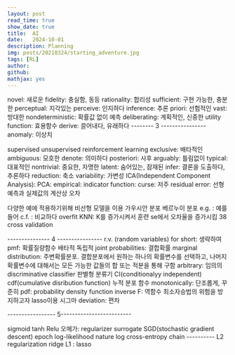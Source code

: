 ```yaml
---
layout: post
read_time: true
show_date: true
title:  AI
date:   2024-10-01
description: Planning
img: posts/20210324/starting_adventure.jpg
tags: [RL]
author: 
github:  
mathjax: yes
---
```


novel: 새로운
fidelity: 충실함, 동등
rationality: 합리성
sufficient: 구현 가능한, 충분한
perceptual: 지각있는
perceive: 인지하다
inference: 추론
priori: 선험적인
vast: 방대한
nondeterministic: 확률값 없이 예측
deliberating: 계획적인, 신중한
utility function: 효용함수
derive: 끌어내다, 유래하다
-------- 3 ----------------
anomaly: 이상치

supervised
unsupervised
reinforcement learning
exclusive: 배타적인
ambiguous: 모호한
denote: 의미하다
posteriori: 사후
 arguably: 틀림없이
 typical: 대표적인
 nontrivial: 중요한, 자명한
 latent: 숨어있는, 잠재된
 infer: 결론을 도출하다, 추론하다
 reduction: 축소
 variability: 가변성
 ICA(Independent Component Analysis):
 PCA:
 empirical: 
 indicator function:
 curse: 저주
 residual error: 선형예측과 실제값의 계산상 오차
 
 다양한 예에 적용하기위해 비선형 모델을 이용
가우시안 분포
베르누이 분포
e.g. : 예를 들어
c.f. : 비교하다
overfit
KNN: K를 증가시켜서 훈련 se에서 오차율을 증가시킴 38
cross validation

--------------- 4 ----------------
r.v. (random variables)
for short: 생략하여
pmf: 확률질량함수
배타적
독립적
joint probabilities: 결합확률
marginal distribution: 주변확률분포. 결합분포에서 원하는 하나의 확률변수를 선택하고, 나머지 확률변수에 대해서는 모든 가능한 값들의 합 또는 적분을 통해 구함
arbitrary: 임의의
discriminative classifier 판별형 분류기
CI(conditionalyy independent)
cdf(cumulative disribution function) 누적 분포 함수
monotonically: 단조롭게, 꾸준히
pdf: probability density function
inverse F: 역함수
최소자승법의 위험을 방지하고자 lasso이용
시그마
deviation: 편차

----------------- 5-------------------------

sigmoid
tanh
Relu
오메가:
regularizer
surrogate
SGD(stochastic gradient descent)
epoch
log-likelihood
nature log
cross-entropy
chain ----------
L2 regularization ridge
L1 : lasso

